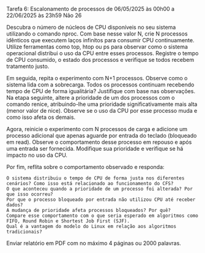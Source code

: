 Tarefa 6: Escalonamento de processos 	de 06/05/2025 às 00h00 a 22/06/2025 às 23h59 	Não 	26

Descubra o número de núcleos de CPU disponíveis no seu sistema utilizando o comando nproc. Com base nesse valor N, crie N processos idênticos que executem laços infinitos para consumir CPU continuamente. Utilize ferramentas como top, htop ou ps para observar como o sistema operacional distribui o uso da CPU entre esses processos. Registre o tempo de CPU consumido, o estado dos processos e verifique se todos recebem tratamento justo.

Em seguida, repita o experimento com N+1 processos. Observe como o sistema lida com a sobrecarga. Todos os processos continuam recebendo tempo de CPU de forma igualitária? Justifique com base nas observações.
Na etapa seguinte, altere a prioridade de um dos processos com o comando renice, atribuindo-lhe uma prioridade significativamente mais alta (menor valor de nice). Observe se o uso da CPU por esse processo muda e como isso afeta os demais.

Agora, reinicie o experimento com N processos de carga e adicione um processo adicional que apenas aguarde por entrada do teclado (bloqueado em read). Observe o comportamento desse processo em repouso e após uma entrada ser fornecida. Modifique sua prioridade e verifique se há impacto no uso da CPU.

Por fim, reflita sobre o comportamento observado e responda:

    O sistema distribuiu o tempo de CPU de forma justa nos diferentes cenários? Como isso está relacionado ao funcionamento do CFS?
    O que aconteceu quando a prioridade de um processo foi alterada? Por que isso ocorreu?
    Por que o processo bloqueado por entrada não utilizou CPU até receber dados?
    A mudança de prioridade afeta processos bloqueados? Por quê?
    Compare esse comportamento com o que seria esperado em algoritmos como FIFO, Round Robin e Shortest Job First (SJF).
    Qual é a vantagem do modelo do Linux em relação aos algoritmos tradicionais?

 Enviar relatório em PDF com no máximo 4 páginas ou 2000 palavras.

